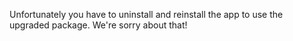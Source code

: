 Unfortunately you have to uninstall and reinstall the app to use the upgraded package. We're sorry about that!